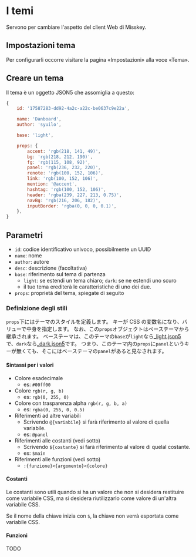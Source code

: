 # I temi

Servono per cambiare l'aspetto del client Web di Misskey.

## Impostazioni tema

Per configurarli occorre visitare la pagina «Impostazioni» alla voce «Tema».

## Creare un tema

Il tema è un oggetto JSON5 che assomiglia a questo:

```js
{
	id: '17587283-dd92-4a2c-a22c-be0637c9e22a',

	name: 'Danboard',
	author: 'syuilo',

	base: 'light',

	props: {
		accent: 'rgb(218, 141, 49)',
		bg: 'rgb(218, 212, 190)',
		fg: 'rgb(115, 108, 92)',
		panel: 'rgb(236, 232, 220)',
		renote: 'rgb(100, 152, 106)',
		link: 'rgb(100, 152, 106)',
		mention: '@accent',
		hashtag: 'rgb(100, 152, 106)',
		header: 'rgba(239, 227, 213, 0.75)',
		navBg: 'rgb(216, 206, 182)',
		inputBorder: 'rgba(0, 0, 0, 0.1)',
	},
}
```

## Parametri

- `id`: codice identificativo univoco, possibilmente un UUID
- `name`: nome
- `author`: autore
- `desc`: descrizione (facoltativa)
- `base`: riferimento sul tema di partenza
  - `light`: se estendi un tema chiaro; `dark`: se ne estendi uno scuro
  - il tuo tema erediterà le caratteristiche di uno dei due.
- `props`: proprietà del tema, spiegate di seguito

### Definizione degli stili

`props`下にはテーマのスタイルを定義します。
キーが CSS の変数名になり、バリューで中身を指定します。
なお、この`props`オブジェクトはベーステーマから継承されます。
ベーステーマは、このテーマの`base`が`light`なら[_light.json5]で、`dark`なら[_dark.json5]です。
つまり、このテーマ内の`props`に`panel`というキーが無くても、そこにはベーステーマの`panel`があると見なされます。

[_light.json5]: https://github.com/misskey-dev/misskey/blob/develop/packages/frontend/src/themes/_light.json5
[_dark.json5]:  https://github.com/misskey-dev/misskey/blob/develop/packages/frontend/src/themes/_dark.json5

#### Sintassi per i valori

- Colore esadecimale
  - es: `#00ff00`
- Colore `rgb(r, g, b)`
  - es: `rgb(0, 255, 0)`
- Colore con trasparenza alpha `rgb(r, g, b, a)`
  - es: `rgba(0, 255, 0, 0.5)`
- Riferimenti ad altre variabili
  - Scrivendo `@{variabile}` si farà riferimento al valore di quella variabile.
  - es: `@panel`
- Riferimenti alle costanti (vedi sotto)
  - Scrivendo `${costante}` si farà riferimento al valore di quelal costante.
  - es: `$main`
- Riferimenti alle funzioni (vedi sotto)
  - `:{funzione}<{argomento}<{colore}`

#### Costanti

Le costanti sono utili quando si ha un valore che non si desidera restituire come variabile CSS, ma si desidera riutilizzarlo come valore di un'altra variabile CSS.

Se il nome della chiave inizia con `$`, la chiave non verrà esportata come variabile CSS.

#### Funzioni

TODO

